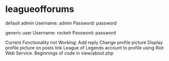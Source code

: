 # leagueofforums

default admin
Username: admin
Password: password

generic user
Username: rockeh
Password: password

Current Functionality not Working:
Add reply
Change profile picture
Display profile picture on posts
link League of Legends account to profile using Riot Web Service. Beginnings of code in view/about.php